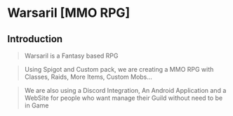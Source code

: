 # Warsaril [MMO RPG]

## Introduction

> Warsaril is a Fantasy based RPG

> Using Spigot and Custom pack, we are creating a MMO RPG with Classes, Raids, More Items, Custom Mobs...

> We are also using a Discord Integration, An Android Application and a WebSite for people who want manage their Guild without need to be in Game